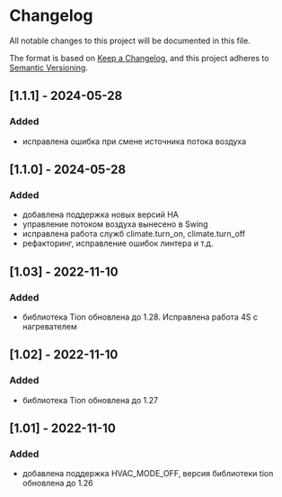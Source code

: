 # Changelog

All notable changes to this project will be documented in this file.

The format is based on [Keep a Changelog](https://keepachangelog.com/en/1.0.0/),
and this project adheres to [Semantic Versioning](https://semver.org/spec/v2.0.0.html).

## [1.1.1] - 2024-05-28
### Added
- исправлена ошибка при смене источника потока воздуха

## [1.1.0] - 2024-05-28
### Added
- добавлена поддержка новых версий HA
- управление потоком воздуха вынесено в Swing
- исправлена работа служб climate.turn_on, climate.turn_off
- рефакторинг, исправление ошибок линтера и т.д.

## [1.03] - 2022-11-10
### Added
- библиотека Tion обновлена до 1.28. Исправлена работа 4S с нагревателем

## [1.02] - 2022-11-10
### Added
- библиотека Tion обновлена до 1.27

## [1.01] - 2022-11-10
### Added
- добавлена поддержка HVAC_MODE_OFF, версия библиотеки tion обновлена до 1.26
